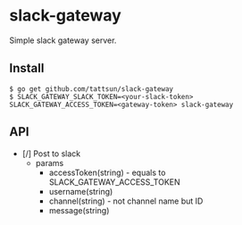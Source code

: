 # slack-gateway

Simple slack gateway server.

## Install

```
$ go get github.com/tattsun/slack-gateway
$ SLACK_GATEWAY_SLACK_TOKEN=<your-slack-token> SLACK_GATEWAY_ACCESS_TOKEN=<gateway-token> slack-gateway
```

## API

- [/] Post to slack
	- params
		- accessToken(string) - equals to SLACK_GATEWAY_ACCESS_TOKEN
		- username(string)
		- channel(string) - not channel name but ID
		- message(string)
